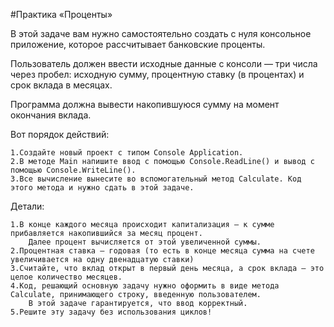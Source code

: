 #Практика «Проценты»

В этой задаче вам нужно самостоятельно создать с нуля консольное приложение, которое рассчитывает банковские проценты.

Пользователь должен ввести исходные данные с консоли — три числа через пробел: исходную сумму, процентную ставку (в процентах) и срок вклада в месяцах.

Программа должна вывести накопившуюся сумму на момент окончания вклада.

Вот порядок действий:

    1.Создайте новый проект с типом Console Application.
    2.В методе Main напишите ввод с помощью Console.ReadLine() и вывод с помощью Console.WriteLine().
    3.Все вычисление вынесите во вспомогательный метод Calculate. Код этого метода и нужно сдать в этой задаче.

Детали:

    1.В конце каждого месяца происходит капитализация — к сумме прибавляется накопившийся за месяц процент.
        Далее процент вычисляется от этой увеличенной суммы.
    2.Процентная ставка — годовая (то есть в конце месяца сумма на счете увеличивается на одну двенадцатую ставки)
    3.Считайте, что вклад открыт в первый день месяца, а срок вклада — это целое количество месяцев.
    4.Код, решающий основную задачу нужно оформить в виде метода Calculate, принимающего строку, введенную пользователем.
        В этой задаче гарантируется, что ввод корректный.
    5.Решите эту задачу без использования циклов!

